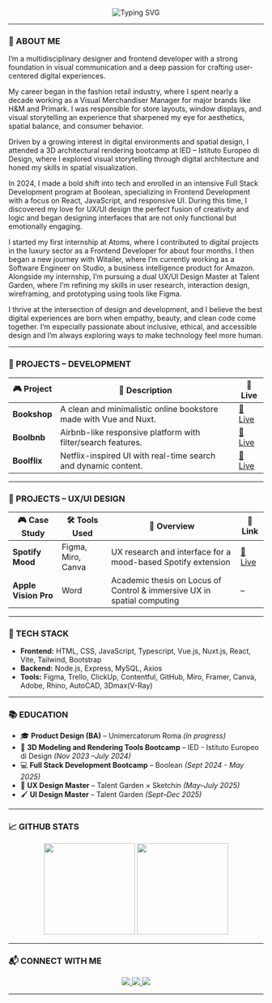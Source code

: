 <!-- BANNER -->
<p align="center">
  <img src="https://readme-typing-svg.demolab.com?font=Press+Start+2P&size=18&pause=1000&color=D8B7DD&center=true&vCenter=true&width=700&lines=Hi+I'm+Melania+Rizzuto;Digital+Product+Designer+%E2%9C%A8" alt="Typing SVG" />
</p>

---

### 🧠 ABOUT ME

I’m a multidisciplinary designer and frontend developer with a strong foundation in visual communication and a deep passion for crafting user-centered digital experiences.

My career began in the fashion retail industry, where I spent nearly a decade working as a Visual Merchandiser Manager for major brands like H&M and Primark. I was responsible for store layouts, window displays, and visual storytelling an experience that sharpened my eye for aesthetics, spatial balance, and consumer behavior.

Driven by a growing interest in digital environments and spatial design, I attended a 3D architectural rendering bootcamp at IED – Istituto Europeo di Design, where I explored visual storytelling through digital architecture and honed my skills in spatial visualization.

In 2024, I made a bold shift into tech and enrolled in an intensive Full Stack Development program at Boolean, specializing in Frontend Development with a focus on React, JavaScript, and responsive UI. During this time, I discovered my love for UX/UI design the perfect fusion of creativity and logic and began designing interfaces that are not only functional but emotionally engaging.

I started my first internship at Atoms, where I contributed to digital projects in the luxury sector as a Frontend Developer for about four months. I then began a new journey with Witailer, where I’m currently working as a Software Engineer on Studio, a business intelligence product for Amazon. Alongside my internship, I’m pursuing a dual UX/UI Design Master at Talent Garden, where I’m refining my skills in user research, interaction design, wireframing, and prototyping using tools like Figma.

I thrive at the intersection of design and development, and I believe the best digital experiences are born when empathy, beauty, and clean code come together. I’m especially passionate about inclusive, ethical, and accessible design and I’m always exploring ways to make technology feel more human.

---

### 💼 PROJECTS – DEVELOPMENT

| 🎮 Project | 🎯 Description | 🔗 Live |
|-----------|----------------|---------|
| **Bookshop** | A clean and minimalistic online bookstore made with Vue and Nuxt. | [🔗 Live](https://melaniarizzuto.framer.website/bookshop) |
| **Boolbnb** | Airbnb-like responsive platform with filter/search features. | [🔗 Live](https://melaniarizzuto.framer.website/boolbnb) |
| **Boolflix** | Netflix-inspired UI with real-time search and dynamic content. | [🔗 Live](https://melaniarizzuto.framer.website/boolflix) |

---

### 🎨 PROJECTS – UX/UI DESIGN

| 🎮 Case Study | 🛠️ Tools Used | 🧾 Overview | 🔗 Link |
|--------------|----------------|-------------|--------|
| **Spotify Mood** | Figma, Miro, Canva | UX research and interface for a mood-based Spotify extension | [🔗 Live](https://lnkd.in/dw2A9A-3) |
| **Apple Vision Pro** | Word | Academic thesis on Locus of Control & immersive UX in spatial computing | – |

---

### 👾 TECH STACK

- **Frontend:** HTML, CSS, JavaScript, Typescript, Vue.js, Nuxt.js, React, Vite, Tailwind, Bootstrap 
- **Backend:** Node.js, Express, MySQL, Axios  
- **Tools:** Figma, Trello, ClickUp, Contentful, GitHub, Miro, Framer, Canva, Adobe, Rhino, AutoCAD, 3Dmax(V-Ray)

---

### 📚 EDUCATION

- 🎓 **Product Design (BA)** – Unimercatorum Roma *(in progress)*
- 🧠 **3D Modeling and Rendering Tools Bootcamp** – IED - Istituto Europeo di Design *(Nov 2023 –July 2024)*
- 💻 **Full Stack Development Bootcamp** – Boolean *(Sept 2024 - May 2025)*  
- 🧠 **UX Design Master** – Talent Garden × Sketchin *(May–July 2025)*  
- 🖌️ **UI Design Master** – Talent Garden *(Sept–Dec 2025)*

---

### 📈 GITHUB STATS

<p align="center">
  <img src="https://github-readme-stats.vercel.app/api?username=Melrizzuto&show_icons=true&theme=tokyonight&title_color=D8B7DD&icon_color=83769C&text_color=FFFFFF&bg_color=000000" height="180"/>
  <img src="https://github-readme-stats.vercel.app/api/top-langs/?username=Melrizzuto&layout=compact&theme=tokyonight&title_color=D8B7DD&text_color=FFFFFF&bg_color=000000" height="180"/>
</p>

---

### 📬 CONNECT WITH ME

<p align="center">
  <a href="https://www.linkedin.com/in/melania-rizzuto-57a42790/" target="_blank">
    <img src="https://img.shields.io/badge/-LinkedIn-7F6A93?style=for-the-badge&logo=linkedin&logoColor=white"/>
  </a>
  <a href="mailto:melrizzuto4@gmail.com">
    <img src="https://img.shields.io/badge/-Gmail-7F6A93?style=for-the-badge&logo=gmail&logoColor=white"/>
  </a>
  <a href="https://melaniarizzuto.framer.website/" target="_blank">
    <img src="https://img.shields.io/badge/-Portfolio-7F6A93?style=for-the-badge&logo=framer&logoColor=white"/>
  </a>
</p>

---
